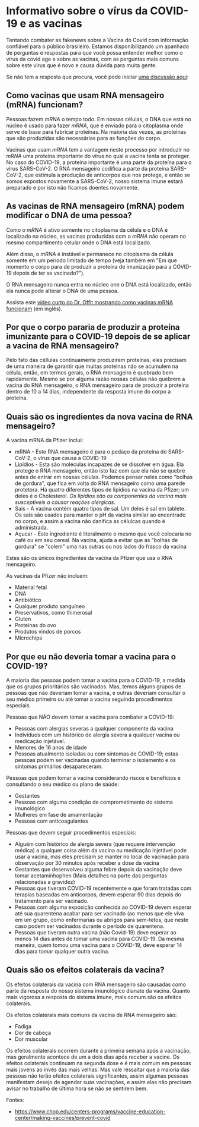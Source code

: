 # Informativo sobre o vírus da COVID-19 e as vacinas

Tentando combater as fakenews sobre a Vacina do Covid com informação confiável para o público brasileiro. Estamos disponibilizando um apanhado de perguntas e respostas para que você possa entender melhor como o vírus da covid age e sobre as vacinas, com as perguntas mais comuns sobre este vírus que é novo e causa dúvida para muita gente.

Se não tem a resposta que procura, você pode iniciar [uma discussão aqui](https://github.com/alexanmtz/informativo-vacina-covid-19/discussions/1):

## Como vacinas que usam RNA mensageiro (mRNA) funcionam?

Pessoas fazem *mRNA* o tempo todo. Em nossas células, o DNA que está no núcleo é usado para fazer *mRNA*, que é enviado para o citoplasma onde serve de base para fabricar proteínas. Na maioria das vezes, as proteínas que são produzidas são necessárias para as funções do corpo.

Vacinas que usam *mRNA* tem a vantagem neste processo por introduzir no *mRNA* uma proteína importante do vírus no qual a vacina tenta se proteger. No caso do COVID-19, a proteína importante é uma parte da proteína para o vírus SARS-CoV-2. O RNA mensageiro codifica a parte da proteína SARS-CoV-2, que estimula a produção de anticorpos que nos protege, e então se somos expostos novamente a SARS-CoV-2, nosso sistema imune estará preparado e por isto não ficamos doentes novamente.

## As vacinas de RNA mensageiro (mRNA) podem modificar o DNA de uma pessoa?

Como o *mRNA* é ativo somente no citoplasma da célula e o DNA é localizado no núcleo, as vacinas produzidas com o *mRNA* não operam no mesmo compartimento celular onde o DNA está localizado.

Além disso, o *mRNA* é instável e permanece no citoplasma da célula somente em um período limitado de tempo (veja também em "Em que momento o corpo para de produzir a proteína de imunização para a COVID-19 depois de ter se vacinado?").

O RNA mensageiro nunca entra no núcleo one o DNA está localizado, então ela nunca pode alterar o DNA de uma pessoa.

Assista este [vídeo curto do Dr. Offit mostrando como vacinas mRNA funcionam](https://www.chop.edu/centers-programs/vaccine-education-center/video/how-do-mrna-vaccines-work) (em inglês).

## Por que o corpo pararia de produzir a proteína imunizante para o COVID-19 depois de se aplicar a vacina de RNA mensageiro?
Pelo fato das céllulas continuamente produzirem proteínas, eles precisam de uma maneira de garantir que muitas proteínas não se acumulem na célula, então, em termos gerais, o RNA mensageiro é quebrado bem rapidamente. Mesmo se por alguma razão nossas células não quebrem a vacina do RNA mensageiro, o RNA mensageiro para de produzir a proteína dentro de 10 a 14 dias, independente da resposta imune do corpo a proteína.


## Quais são os ingredientes da nova vacina de RNA mensageiro?

A vacina mRNA da Pfizer inclui:
- mRNA - Este RNA mensageiro é para o pedaço da proteína do SARS-CoV-2, o vírus que causa a COVID-19
- Lipídios - Esta são moléculas incapazes de se dissolver em água. Ela protege o RNA mensageiro, então isto faz com que ela não se quebre antes de entrar em nossas células. Podemos pensar neles como "bolhas de gordura", que fica em volta do RNA mensageiro como uma parede protetora. Há quatro diferentes tipos de lipídios na vacina da Pfizer; um deles é o Cholesterol. *Os lipídios são os componentes da vacina mais susceptíveis a causar reações alérgicas*.
- Sais - A vacina contém quatro tipos de sal. Um deles é sal em tablete. Os sais são usados para manter o pH da vacina similar ao encontrado no corpo, e assim a vacina não danifica as célulcas quando é administrada.
- Açucar - Este ingrediente é literalmente o mesmo que você colocaria no café ou em seu cereal. Na vacina, ajuda a evitar que as "bolhas de gordura" se "colem" uma nas outras ou nos lados do frasco da vacina

Estes são os únicos ingredientes da vacina da Pfizer que usa o RNA mensageiro.

As vacinas da Pfizer não incluem:
- Material fetal
- DNA
- Antibiótico
- Qualquer produto sanguíneo
- Preservativos, como thimerosal
- Gluten
- Proteínas do ovo
- Produtos vindos de porcos
- Microchips

## Por que eu não deveria tomar a vacina para o COVID-19?

A maioria das pessoas podem tomar a vacina para o COVID-19, a medida que os grupos prioritários são vacinados. Mas, temos alguns grupos de pessoas que não deveriam tomar a vacina, e outras deveriam consultar o seu médico primeiro ou até tomar a vacina seguindo procedimentos especiais.

Pessoas que NÃO devem tomar a vacina para combater a COVID-19:

- Pessoas com alergias severas a qualquer componente da vacina
- Indivíduos com um histórico de alergia severa a qualquer vacina ou medicação injetável.
- Menores de 16 anos de idade
- Pessoas atualmente isoladas ou com sintomas de COVID-19; estas pessoas podem ser vacinadas quando terminar o isolamento e os sintomas primários desapareceram.

Pessoas que podem tomar a vacina considerando riscos e benefícios e consultando o seu médico ou plano de saúde:
- Gestantes
- Pessoas com alguma condição de comprometimento do sistema imunológico
- Mulheres em fase de amamentação
- Pessoas com anticoagulantes

Pessoas que devem seguir procedimentos especiais:
- Alguém com histórico de alergia severa (que requere intervenção médica) a qualquer coisa além da vacina ou medicação injetável pode usar a vacina, mas eles precisam se manter no local de vacinação para observação por 30 minutos após receber a dose da vacina
- Gestantes que desenvolveu alguma febre depois da vacinação deve tomar acetaminhophen (Mais detalhes na parte das perguntas relacionadas a gravidez)
- Pessoas que tiveram COVID-19 recentemente e que foram tratadas com terapias baseadas em anticorpos, devem esperar 90 dias depois do tratamento para ser vacinado.
- Pessoas com alguma exposição conhecida ao COVID-19 devem esperar até sua quarentena acabar para ser vacinado (ao menos que ele viva em um grupo, como enfermarias ou abrigos para sem-tetos, que neste caso podem ser vacinados durante o período de quarentena.
- Pessoas que tiveram outra vacina (não Covid-19) deve esperar ao menos 14 dias antes de tomar uma vacina para COVID-19. Da mesma maneira, quem tomou uma vacina para o COVID-19, deve esperar 14 dias para tomar qualquer outra vacina.

## Quais são os efeitos colaterais da vacina?
Os efeitos colaterais da vacina com RNA mensageiro são causadas como parte da resposta do nosso sistema imunológico dianate da vacina. Quanto mais vigorosa a resposta do sistema imune, mais comum são os efeitos colaterais.

Os efeitos colaterais mais comuns da vacina de RNA mensageiro são:
- Fadiga
- Dor de cabeça
- Dor muscular

Os efeitos colaterais ocorrem durante a primeira semana após a vacinação, mas geralmente acontece de um a dois dias após receber a vacine. Os efeitos colaterais continuam na segunda dose e é mais comum em pessoas mais jovens ao invés das mais velhas. Mas vale ressaltar que a maioria das pessoas não terão efeitos colaterais significantes, assim algumas pessoas manifestam desejo de agendar suas vacinações, e assim elas não precisam avisar no trabalho de última hora se não se sentirem bem.


Fontes:
- https://www.chop.edu/centers-programs/vaccine-education-center/making-vaccines/prevent-covid

